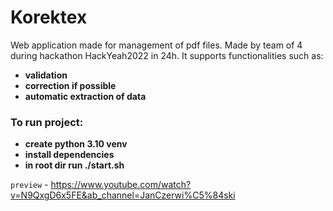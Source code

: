 # Korektex
Web application made for management of pdf files. Made by team of 4 during hackathon HackYeah2022 in 24h.
It supports functionalities such as:
- **validation** <br/>
- **correction if possible** <br/>
- **automatic extraction of data** <br/>

### To run project:
- **create python 3.10 venv** <br/>
- **install dependencies** <br/>
- **in root dir run ./start.sh** <br/>

`preview` - https://www.youtube.com/watch?v=N9QxgD6x5FE&ab_channel=JanCzerwi%C5%84ski 
